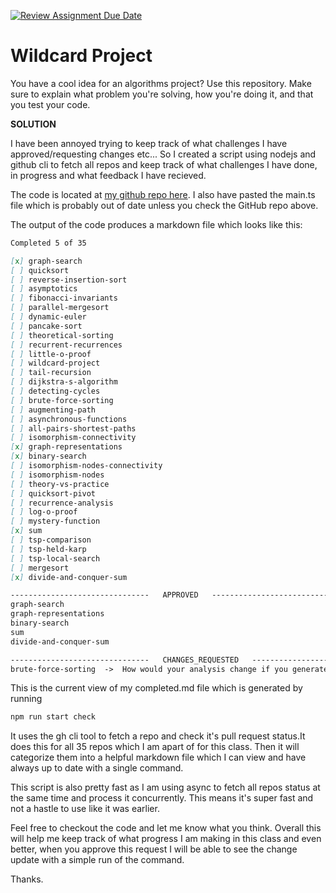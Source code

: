 [![Review Assignment Due Date](https://classroom.github.com/assets/deadline-readme-button-24ddc0f5d75046c5622901739e7c5dd533143b0c8e959d652212380cedb1ea36.svg)](https://classroom.github.com/a/tTztJ7yI)
# Wildcard Project

You have a cool idea for an algorithms project? Use this repository. Make sure
to explain what problem you're solving, how you're doing it, and that you test
your code.

**SOLUTION**

I have been annoyed trying to keep track of what challenges I have approved/requesting changes etc... So I created a script using nodejs and github cli to fetch all repos and keep track of what challenges I have done, in progress and what feedback I have recieved.



The code is located at [my github repo here](https://github.com/tlaceby/cosc-3020). I also have pasted the main.ts file which is probably out of date unless you check the GitHub repo above. 

The output of the code produces a markdown file which looks like this:

```md
Completed 5 of 35

[x] graph-search
[ ] quicksort
[ ] reverse-insertion-sort
[ ] asymptotics
[ ] fibonacci-invariants
[ ] parallel-mergesort
[ ] dynamic-euler
[ ] pancake-sort
[ ] theoretical-sorting
[ ] recurrent-recurrences
[ ] little-o-proof
[ ] wildcard-project
[ ] tail-recursion
[ ] dijkstra-s-algorithm
[ ] detecting-cycles
[ ] brute-force-sorting
[ ] augmenting-path
[ ] asynchronous-functions
[ ] all-pairs-shortest-paths
[ ] isomorphism-connectivity
[x] graph-representations
[x] binary-search
[ ] isomorphism-nodes-connectivity
[ ] isomorphism-nodes
[ ] theory-vs-practice
[ ] quicksort-pivot
[ ] recurrence-analysis
[ ] log-o-proof
[ ] mystery-function
[x] sum
[ ] tsp-comparison
[ ] tsp-held-karp
[ ] tsp-local-search
[ ] mergesort
[x] divide-and-conquer-sum

-------------------------------   APPROVED   -------------------------------
graph-search
graph-representations
binary-search
sum
divide-and-conquer-sum

-------------------------------   CHANGES_REQUESTED   -------------------------------
brute-force-sorting  ->  How would your analysis change if you generated permutations randomly?

```

This is the current view of my completed.md file which is generated by running
```bash
npm run start check
```

It uses the gh cli tool to fetch a repo and check it's pull request status.It does this for all 35 repos which I am apart of for this class. Then it will categorize them into a helpful markdown file which I can view and have always up to date with a single command.

This script is also pretty fast as I am using async to fetch all repos status at the same time and process it concurrently. This means it's super fast and not a hastle to use like it was earlier.

Feel free to checkout the code and let me know what you think. Overall this will help me keep track of what progress I am making in this class and even better, when you approve this request I will be able to see the change update with a simple run of the command. 

Thanks.
